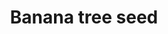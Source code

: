 ---
layout: item
title: Banana tree seed
item-id: 5284
datatable: true
id: 5284
name: "Banana tree seed"
members: true
lowalch: 8
highalch: 12
examine: "Plant in a plantpot of soil to grow a sapling."
monsters:
  - id: 6604
    name: "Mammoth"
    members: true
    combat_level: 80
    wiki_url: "https://oldschool.runescape.wiki/w/Mammoth"
    drops:
      - quantity: "1"
        rarity: 0.01875
        drop_requirements: null
---